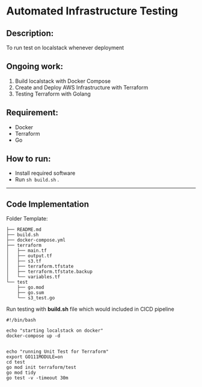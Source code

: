 # Automated Infrastructure Testing
## Description:
To run test on localstack whenever deployment

## Ongoing work:
1. Build localstack with Docker Compose
2. Create and Deploy AWS Infrastructure with Terraform
3. Testing Terraform with Golang

## Requirement:
- Docker
- Terraform
- Go

## How to run:
- Install required software
- Run `sh build.sh` .
---

## Code Implementation

Folder Template:

    ├── README.md
    ├── build.sh
    ├── docker-compose.yml
    ├── terraform
    │   ├── main.tf
    │   ├── output.tf
    │   ├── s3.tf
    │   ├── terraform.tfstate
    │   ├── terraform.tfstate.backup
    │   └── variables.tf
    └── test
        ├── go.mod
        ├── go.sum
        └── s3_test.go

Run testing with **build.sh** file which would included in CICD pipeline

    #!/bin/bash

    echo "starting localstack on docker"
    docker-compose up -d


    echo "running Unit Test for Terraform"
    export GO111MODULE=on
    cd test
    go mod init terraform/test 
    go mod tidy
    go test -v -timeout 30m
